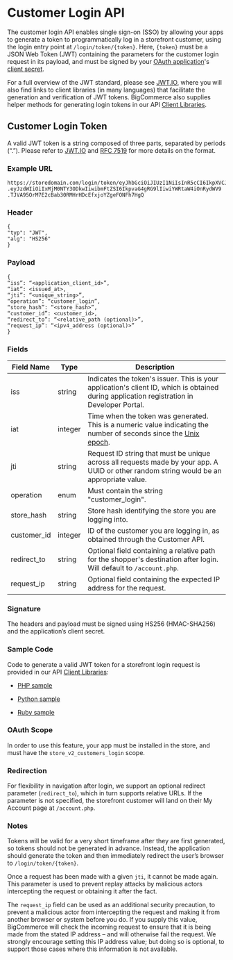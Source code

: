 # Customer Login API

The customer login API enables single sign-on (SSO) by allowing your apps to generate a token to programmatically log in a storefront customer,  using the login entry point  at `/login/token/{token}`. Here, `{token}` must be a JSON Web Token (JWT) containing the parameters for the customer login request in its payload, and must be signed by your <a href="/api/#building-oauth-apps" target="_blank">OAuth application</a>'s <a href="/api/#registration" target="_blank">client secret</a>.

For a full overview of the JWT standard, please see <a href="https://jwt.io/" target="_blank">JWT.IO</a>, where you will also find links to client libraries (in many languages) that facilitate the generation and verification of JWT tokens. BigCommerce also supplies helper methods for generating login tokens in our API <a href="/api/#client-libraries" target="_blank">Client Libraries</a>.

## Customer Login Token

A valid JWT token is a string composed of three parts, separated by periods (“.”). Please refer to <a href="https://jwt.io/" target="_blank">JWT.IO</a> and <a href="https://tools.ietf.org/html/rfc7519" target="_blank">RFC 7519</a> for more details on the format.

### Example URL

```
https://storedomain.com/login/token/eyJhbGciOiJIUzI1NiIsInR5cCI6IkpXVCJ9
.eyJzdWIiOiIxMjM0NTY3ODkwIiwibmFtZSI6IkpvaG4gRG9lIiwiYWRtaW4iOnRydWV9
.TJVA95OrM7E2cBab30RMHrHDcEfxjoYZgeFONFh7HgQ
```

### Header

```
{
"typ": "JWT",
"alg": "HS256"
}
```

### Payload

```
{
“iss”: “<application_client_id>”,
“iat”: <issued_at>,
“jti”: “<unique_string>”,
“operation”: “customer_login”,
“store_hash”: “<store_hash>”,
“customer_id”: <customer_id>,
“redirect_to”: “<relative_path (optional)>”,
“request_ip”: “<ipv4_address (optional)>”
}
```

### Fields

| Field Name | Type | Description |
| --- | ---| ---|
| iss | string | Indicates the token's issuer. This is your application's client ID, which is obtained during application registration in Developer Portal. |
| iat | integer| Time when the token was generated. This is a numeric value indicating the number of seconds since the [Unix epoch](http://en.wikipedia.org/wiki/Unix_time). |
| jti | string | Request ID string that must be unique across all requests made by your app. A UUID or other random string would be an appropriate value. |
| operation | enum | Must contain the string "customer_login". |
| store_hash | string | Store hash identifying the store you are logging into. |
| customer_id | integer | ID of the customer you are logging in, as obtained through the Customer API. |
| redirect_to | string | Optional field containing a relative path for the shopper's destination after login. Will default to `/account.php`. | 
| request_ip | string | Optional field containing the expected IP address for the request. |

### Signature

The headers and payload must be signed using HS256 (HMAC-SHA256) and the application’s client secret.

### Sample Code

Code to generate a valid JWT token for a storefront login request is provided in our API <a href="/api/#client-libraries" target="_blank">Client Libraries</a>:

- [PHP sample](https://github.com/bigcommerce/bigcommerce-api-php/blob/master/src/Bigcommerce/Api/Client.php#L421)

- [Python sample](https://github.com/bigcommerce/bigcommerce-api-python/blob/master/bigcommerce/customer_login_token.py)

- [Ruby sample](https://github.com/bigcommerce/bigcommerce-api-ruby/blob/master/examples/customers/customer_login.rb)

### OAuth Scope

In order to use this feature, your app must be installed in the store, and must have the `store_v2_customers_login` scope.

### Redirection 

For flexibility in navigation after login, we support an optional redirect parameter (`redirect_to`), which in turn supports relative URLs. If the parameter is not specified, the storefront customer will land on their My Account page at `/account.php`. 

### Notes

Tokens will be valid for a very short timeframe after they are first generated, so tokens should not be generated in advance. Instead, the application should generate the token and then immediately redirect the user’s browser to `/login/token/{token}`.

Once a request has been made with a given `jti`, it cannot be made again. This parameter is used to prevent replay attacks by malicious actors intercepting the request or obtaining it after the fact.

The `request_ip` field can be used as an additional security precaution, to prevent a malicious actor from intercepting the request and making it from another browser or system before you do. If you supply this value, BigCommerce will check the incoming request to ensure that it is being made from the stated IP address – and will otherwise fail the request. We strongly encourage setting this IP address value; but doing so is optional, to support those cases where this information is not available.